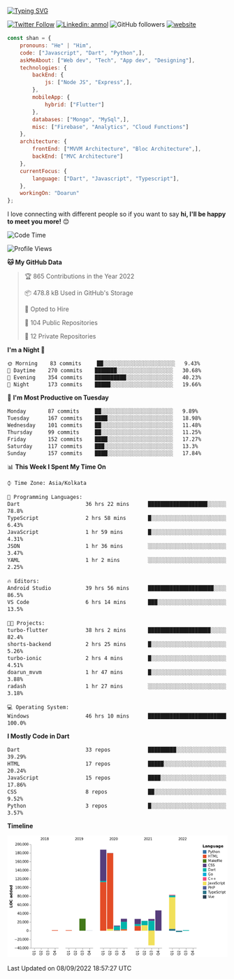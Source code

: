 [![Typing SVG](https://readme-typing-svg.herokuapp.com?lines=Hey%2C+I'm+Shan;I+am+a+Full+Stack+Developer)](https://git.io/typing-svg)

<!-- <img align='right' src="https://media.giphy.com/media/M9gbBd9nbDrOTu1Mqx/giphy.gif" width="230"> -->

[![Twitter Follow](https://img.shields.io/twitter/follow/shan__shaji?style=flat)](https://twitter.com/intent/follow?screen_name=shan__shaji)
[![Linkedin: anmol](https://img.shields.io/badge/shan-shaji?style=flat-square&logo=Linkedin&logoColor=white&link=https://www.linkedin.com/in/shan-shaji/)](https://www.linkedin.com/in/shan-shaji/)
![GitHub followers](https://img.shields.io/github/followers/shan-shaji?label=Follow&style=social)
[![website](https://img.shields.io/badge/Website-46a2f1.svg?&style=flat-square&logo=Google-Chrome&logoColor=white&link=http://shan-shaji.github.io/)](http://shan-shaji.github.io/)




```javascript
const shan = {
    pronouns: "He" | "Him",
    code: ["Javascript", "Dart", "Python",],
    askMeAbout: ["Web dev", "Tech", "App dev", "Designing"],
    technologies: {
        backEnd: {
            js: ["Node JS", "Express",],
        },
        mobileApp: {
            hybrid: ["Flutter"]
        },
        databases: ["Mongo", "MySql",],
        misc: ["Firebase", "Analytics", "Cloud Functions"]
    },
    architecture: {
        frontEnd: ["MVVM Architecture", "Bloc Architecture",],
        backEnd: ["MVC Architecture"]
    },
    currentFocus: {
        language: ["Dart", "Javascript", "Typescript"],
    },
    workingOn: "Doarun"
};
```

I love connecting with different people</b> so if you want to say <b>hi, I'll be happy to meet you more!</b> 😊</em>


<!--START_SECTION:waka-->
![Code Time](http://img.shields.io/badge/Code%20Time-893%20hrs%2023%20mins-blue)

![Profile Views](http://img.shields.io/badge/Profile%20Views-5-blue)

**🐱 My GitHub Data** 

> 🏆 865 Contributions in the Year 2022
 > 
> 📦 478.8 kB Used in GitHub's Storage 
 > 
> 💼 Opted to Hire
 > 
> 📜 104 Public Repositories 
 > 
> 🔑 12 Private Repositories  
 > 
**I'm a Night 🦉** 

```text
🌞 Morning    83 commits     ██░░░░░░░░░░░░░░░░░░░░░░░   9.43% 
🌆 Daytime    270 commits    ███████░░░░░░░░░░░░░░░░░░   30.68% 
🌃 Evening    354 commits    ██████████░░░░░░░░░░░░░░░   40.23% 
🌙 Night      173 commits    █████░░░░░░░░░░░░░░░░░░░░   19.66%

```
📅 **I'm Most Productive on Tuesday** 

```text
Monday       87 commits     ██░░░░░░░░░░░░░░░░░░░░░░░   9.89% 
Tuesday      167 commits    ████░░░░░░░░░░░░░░░░░░░░░   18.98% 
Wednesday    101 commits    ██░░░░░░░░░░░░░░░░░░░░░░░   11.48% 
Thursday     99 commits     ██░░░░░░░░░░░░░░░░░░░░░░░   11.25% 
Friday       152 commits    ████░░░░░░░░░░░░░░░░░░░░░   17.27% 
Saturday     117 commits    ███░░░░░░░░░░░░░░░░░░░░░░   13.3% 
Sunday       157 commits    ████░░░░░░░░░░░░░░░░░░░░░   17.84%

```


📊 **This Week I Spent My Time On** 

```text
⌚︎ Time Zone: Asia/Kolkata

💬 Programming Languages: 
Dart                     36 hrs 22 mins      ███████████████████░░░░░░   78.8% 
TypeScript               2 hrs 58 mins       █░░░░░░░░░░░░░░░░░░░░░░░░   6.43% 
JavaScript               1 hr 59 mins        █░░░░░░░░░░░░░░░░░░░░░░░░   4.31% 
JSON                     1 hr 36 mins        ░░░░░░░░░░░░░░░░░░░░░░░░░   3.47% 
YAML                     1 hr 2 mins         ░░░░░░░░░░░░░░░░░░░░░░░░░   2.25%

🔥 Editors: 
Android Studio           39 hrs 56 mins      █████████████████████░░░░   86.5% 
VS Code                  6 hrs 14 mins       ███░░░░░░░░░░░░░░░░░░░░░░   13.5%

🐱‍💻 Projects: 
turbo-flutter            38 hrs 2 mins       ████████████████████░░░░░   82.4% 
shorts-backend           2 hrs 25 mins       █░░░░░░░░░░░░░░░░░░░░░░░░   5.26% 
turbo-ionic              2 hrs 4 mins        █░░░░░░░░░░░░░░░░░░░░░░░░   4.51% 
doarun_mvvm              1 hr 47 mins        █░░░░░░░░░░░░░░░░░░░░░░░░   3.88% 
radash                   1 hr 27 mins        ░░░░░░░░░░░░░░░░░░░░░░░░░   3.18%

💻 Operating System: 
Windows                  46 hrs 10 mins      █████████████████████████   100.0%

```

**I Mostly Code in Dart** 

```text
Dart                     33 repos            █████████░░░░░░░░░░░░░░░░   39.29% 
HTML                     17 repos            █████░░░░░░░░░░░░░░░░░░░░   20.24% 
JavaScript               15 repos            ████░░░░░░░░░░░░░░░░░░░░░   17.86% 
CSS                      8 repos             ██░░░░░░░░░░░░░░░░░░░░░░░   9.52% 
Python                   3 repos             █░░░░░░░░░░░░░░░░░░░░░░░░   3.57%

```


**Timeline**

![Chart not found](https://raw.githubusercontent.com/shan-shaji/shan-shaji/master/charts/bar_graph.png) 


 Last Updated on 08/09/2022 18:57:27 UTC
<!--END_SECTION:waka-->

